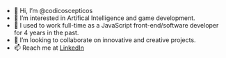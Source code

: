 - 👋 Hi, I’m @codicoscepticos
- 👀 I’m interested in Artifical Intelligence and game development.
- 🌱 I used to work full-time as a JavaScript front-end/software developer for 4 years in the past.
- 💞️ I’m looking to collaborate on innovative and creative projects.
- 📫 Reach me at [LinkedIn](https://bit.ly/3lsFUlg)

<!---
codicoscepticos/codicoscepticos is a ✨ special ✨ repository because its `README.md` (this file) appears on your GitHub profile.
You can click the Preview link to take a look at your changes.
--->
